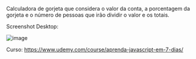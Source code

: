 Calculadora de gorjeta que considera o valor da conta, a porcentagem da gorjeta e o número de pessoas que irão dividir o valor e os totais. 

Screenshot Desktop: 

![image](https://github.com/dugabrielle/tip_calculator/assets/121505858/ab006b34-b431-4081-bcb4-d2156455ab7b)


Curso: https://www.udemy.com/course/aprenda-javascript-em-7-dias/
